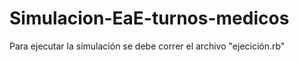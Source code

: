 # Simulacion-EaE-turnos-medicos

Para ejecutar la simulación se debe correr el archivo "ejecición.rb"

